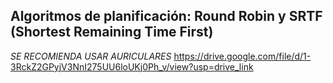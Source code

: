 ## Algoritmos de planificación: Round Robin y SRTF (Shortest Remaining Time First)
*SE RECOMIENDA USAR AURICULARES*
https://drive.google.com/file/d/1-3RckZ2GPyjV3NnI275UU6loUKj0Ph_v/view?usp=drive_link
